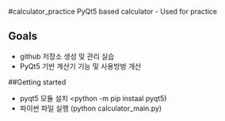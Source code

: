 #calculator_practice
 PyQt5 based calculator - Used for practice

 ## Goals

 * github 저장소 생성 및 관리 실습
 * PyQt5 기반 계산기 기능 및 사용방벙 개산

##Getting started

* pyqt5 모듈 설치 <python -m pip instaal pyqt5)
* 파이썬 파일 실행 (python calculator_main.py)
